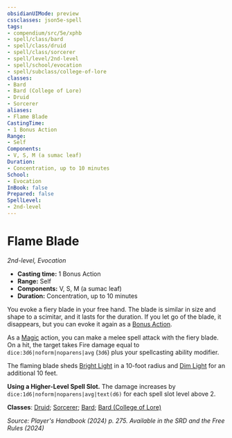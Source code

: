 ```yaml
---
obsidianUIMode: preview
cssclasses: json5e-spell
tags:
- compendium/src/5e/xphb
- spell/class/bard
- spell/class/druid
- spell/class/sorcerer
- spell/level/2nd-level
- spell/school/evocation
- spell/subclass/college-of-lore
classes:
- Bard
- Bard (College of Lore)
- Druid
- Sorcerer
aliases:
- Flame Blade
CastingTime: 
- 1 Bonus Action
Range:
- Self
Components:
- V, S, M (a sumac leaf)
Duration:
- Concentration, up to 10 minutes
School:
- Evocation
InBook: false
Prepared: false
SpellLevel:
- 2nd-level
---
```

# Flame Blade
*2nd-level, Evocation*  


- **Casting time:** 1 Bonus Action
- **Range:** Self
- **Components:** V, S, M (a sumac leaf)
- **Duration:** Concentration, up to 10 minutes

You evoke a fiery blade in your free hand. The blade is similar in size and shape to a scimitar, and it lasts for the duration. If you let go of the blade, it disappears, but you can evoke it again as a [Bonus Action](/3-Mechanics/CLI/variant-rules/bonus-action-xphb.md).

As a [Magic](actions.md#Magic) action, you can make a melee spell attack with the fiery blade. On a hit, the target takes Fire damage equal to `dice:3d6|noform|noparens|avg` (`3d6`) plus your spellcasting ability modifier.

The flaming blade sheds [Bright Light](/3-Mechanics/CLI/variant-rules/bright-light-xphb.md) in a 10-foot radius and [Dim Light](/3-Mechanics/CLI/variant-rules/dim-light-xphb.md) for an additional 10 feet.

**Using a Higher-Level Spell Slot.** The damage increases by `dice:1d6|noform|noparens|avg|text(d6)` for each spell slot level above 2.

**Classes**: [Druid](/3-Mechanics/CLI/lists/list-spells-classes-druid.md); [Sorcerer](/3-Mechanics/CLI/lists/list-spells-classes-sorcerer.md); [Bard](/3-Mechanics/CLI/lists/list-spells-classes-bard.md); [Bard (College of Lore)](/3-Mechanics/CLI/lists/list-spells-classes-college-of-lore-xphb.md "subclass=XPHB;class=XPHB")

*Source: Player's Handbook (2024) p. 275. Available in the <span title='Systems Reference Document (5.2)'>SRD</span> and the Free Rules (2024)*